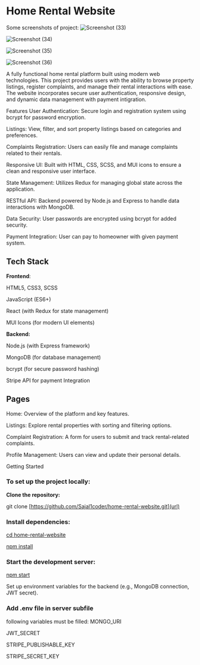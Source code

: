 # **Home Rental Website**

Some screenshots of project:
![Screenshot (33)](https://github.com/user-attachments/assets/2eb54af3-ee1c-493b-ab85-7d01698c2def)

![Screenshot (34)](https://github.com/user-attachments/assets/7782945a-14b8-438b-a582-201b6c7a1379)

![Screenshot (35)](https://github.com/user-attachments/assets/9d6dad17-1ad0-428d-93f9-91e0d0158fbe)

![Screenshot (36)](https://github.com/user-attachments/assets/575357e0-c54f-473e-ad98-a565df6fbb9c)


A fully functional home rental platform built using modern web technologies. This project provides users with the ability to browse property listings, register complaints, and manage their rental interactions with ease. The website incorporates secure user authentication, responsive design, and dynamic data management with payment intigration.

Features
User Authentication: Secure login and registration system using bcrypt for password encryption.


Listings: View, filter, and sort property listings based on categories and preferences.


Complaints Registration: Users can easily file and manage complaints related to their rentals.


Responsive UI: Built with HTML, CSS, SCSS, and MUI icons to ensure a clean and responsive user interface.

State Management: Utilizes Redux for managing global state across the application.

RESTful API: Backend powered by Node.js and Express to handle data interactions with MongoDB.

Data Security: User passwords are encrypted using bcrypt for added security.

Payment Integration: User can pay to homeowner with given payment system.

## **Tech Stack**
**Frontend**:

HTML5, CSS3, SCSS

JavaScript (ES6+)

React (with Redux for state management)

MUI Icons (for modern UI elements)

**Backend:**

Node.js (with Express framework)

MongoDB (for database management)

bcrypt (for secure password hashing)

Stripe API for payment Integration

## **Pages**

Home: Overview of the platform and key features.

Listings: Explore rental properties with sorting and filtering options.

Complaint Registration: A form for users to submit and track rental-related complaints.

Profile Management: Users can view and update their personal details.

Getting Started

### To set up the project locally:

**Clone the repository:**


git clone [https://github.com/Sajal1coder/home-rental-website.git](url)

### **Install dependencies:**


[cd home-rental-website](url)

[npm install](url)

### **Start the development server:**


[npm start](url)

Set up environment variables for the backend (e.g., MongoDB connection, JWT secret).

### Add .env file in server subfile
following variables must be filled:
MONGO_URI

JWT_SECRET

STRIPE_PUBLISHABLE_KEY

STRIPE_SECRET_KEY

